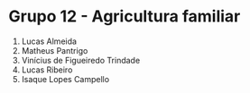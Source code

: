 # Grupo 12 - Agricultura familiar

1. Lucas Almeida
1. Matheus Pantrigo
1. Vinícius de Figueiredo Trindade
1. Lucas Ribeiro
1. Isaque Lopes Campello
